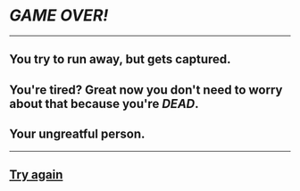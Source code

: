 # *GAME OVER!*

---

## You try to run away, but gets captured.
## You're tired? Great now you don't need to worry about that because you're *DEAD*.
## Your ungreatful person.

---

## [Try again](../../beginning/part1.md)